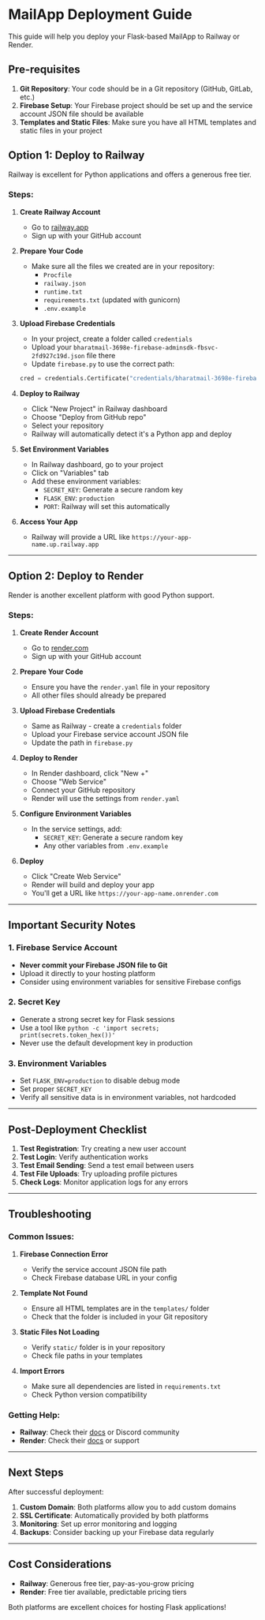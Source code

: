 # MailApp Deployment Guide

This guide will help you deploy your Flask-based MailApp to Railway or Render.

## Pre-requisites

1. **Git Repository**: Your code should be in a Git repository (GitHub, GitLab, etc.)
2. **Firebase Setup**: Your Firebase project should be set up and the service account JSON file should be available
3. **Templates and Static Files**: Make sure you have all HTML templates and static files in your project

## Option 1: Deploy to Railway

Railway is excellent for Python applications and offers a generous free tier.

### Steps:

1. **Create Railway Account**
   - Go to [railway.app](https://railway.app)
   - Sign up with your GitHub account

2. **Prepare Your Code**
   - Make sure all the files we created are in your repository:
     - `Procfile`
     - `railway.json`
     - `runtime.txt`
     - `requirements.txt` (updated with gunicorn)
     - `.env.example`

3. **Upload Firebase Credentials**
   - In your project, create a folder called `credentials`
   - Upload your `bharatmail-3698e-firebase-adminsdk-fbsvc-2fd927c19d.json` file there
   - Update `firebase.py` to use the correct path:
   ```python
   cred = credentials.Certificate("credentials/bharatmail-3698e-firebase-adminsdk-fbsvc-2fd927c19d.json")
   ```

4. **Deploy to Railway**
   - Click "New Project" in Railway dashboard
   - Choose "Deploy from GitHub repo"
   - Select your repository
   - Railway will automatically detect it's a Python app and deploy

5. **Set Environment Variables**
   - In Railway dashboard, go to your project
   - Click on "Variables" tab
   - Add these environment variables:
     - `SECRET_KEY`: Generate a secure random key
     - `FLASK_ENV`: `production`
     - `PORT`: Railway will set this automatically

6. **Access Your App**
   - Railway will provide a URL like `https://your-app-name.up.railway.app`

---

## Option 2: Deploy to Render

Render is another excellent platform with good Python support.

### Steps:

1. **Create Render Account**
   - Go to [render.com](https://render.com)
   - Sign up with your GitHub account

2. **Prepare Your Code**
   - Ensure you have the `render.yaml` file in your repository
   - All other files should already be prepared

3. **Upload Firebase Credentials**
   - Same as Railway - create a `credentials` folder
   - Upload your Firebase service account JSON file
   - Update the path in `firebase.py`

4. **Deploy to Render**
   - In Render dashboard, click "New +"
   - Choose "Web Service"
   - Connect your GitHub repository
   - Render will use the settings from `render.yaml`

5. **Configure Environment Variables**
   - In the service settings, add:
     - `SECRET_KEY`: Generate a secure random key
     - Any other variables from `.env.example`

6. **Deploy**
   - Click "Create Web Service"
   - Render will build and deploy your app
   - You'll get a URL like `https://your-app-name.onrender.com`

---

## Important Security Notes

### 1. Firebase Service Account
- **Never commit your Firebase JSON file to Git**
- Upload it directly to your hosting platform
- Consider using environment variables for sensitive Firebase configs

### 2. Secret Key
- Generate a strong secret key for Flask sessions
- Use a tool like `python -c 'import secrets; print(secrets.token_hex())'`
- Never use the default development key in production

### 3. Environment Variables
- Set `FLASK_ENV=production` to disable debug mode
- Set proper `SECRET_KEY`
- Verify all sensitive data is in environment variables, not hardcoded

---

## Post-Deployment Checklist

1. **Test Registration**: Try creating a new user account
2. **Test Login**: Verify authentication works
3. **Test Email Sending**: Send a test email between users
4. **Test File Uploads**: Try uploading profile pictures
5. **Check Logs**: Monitor application logs for any errors

---

## Troubleshooting

### Common Issues:

1. **Firebase Connection Error**
   - Verify the service account JSON file path
   - Check Firebase database URL in your config

2. **Template Not Found**
   - Ensure all HTML templates are in the `templates/` folder
   - Check that the folder is included in your Git repository

3. **Static Files Not Loading**
   - Verify `static/` folder is in your repository
   - Check file paths in your templates

4. **Import Errors**
   - Make sure all dependencies are listed in `requirements.txt`
   - Check Python version compatibility

### Getting Help:

- **Railway**: Check their [docs](https://docs.railway.app) or Discord community
- **Render**: Check their [docs](https://render.com/docs) or support

---

## Next Steps

After successful deployment:

1. **Custom Domain**: Both platforms allow you to add custom domains
2. **SSL Certificate**: Automatically provided by both platforms
3. **Monitoring**: Set up error monitoring and logging
4. **Backups**: Consider backing up your Firebase data regularly

---

## Cost Considerations

- **Railway**: Generous free tier, pay-as-you-grow pricing
- **Render**: Free tier available, predictable pricing tiers

Both platforms are excellent choices for hosting Flask applications!
